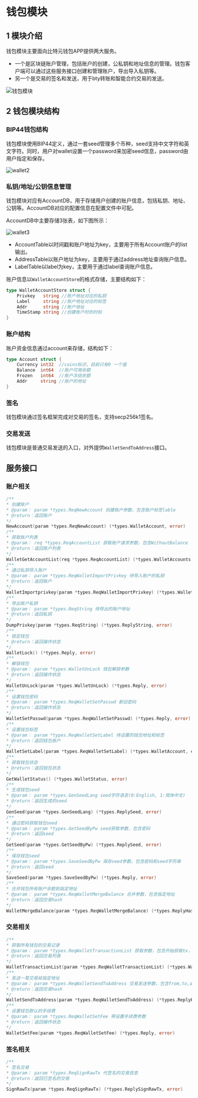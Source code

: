 # 钱包模块


## 1 模块介绍
钱包模块主要面向比特元钱包APP提供两大服务。

- 一个是区块链账户管理，包括账户的创建，公私钥和地址信息的管理。钱包客户端可以通过这些服务接口创建和管理账户，导出导入私钥等。
- 另一个是交易的签名和发送，用于bty转账和智能合约交易的发送。

![钱包模块](https://public.33.cn/web/storage/upload/20181114/79425db083b9e5240944408e896d5ed7.png)

## 2 钱包模块结构

### BIP44钱包结构 
钱包模块使用BIP44定义，通过一套seed管理多个币种，seed支持中文字符和英文字符。同时，用户对wallet设置一个password来加密seed信息，password由用户指定和保存。

![wallet2](https://public.33.cn/web/storage/upload/20181112/811613f85039c688862f160f4efb3f40.png "wallet2")

### 私钥/地址/公钥信息管理
钱包模块对应有AccountDB，用于存储用户创建的账户信息，包括私钥、地址、公钥等。AccountDB对应的配置信息在配置文件中可配。

AccountDB中主要存储3张表，如下图所示：

![wallet3](https://public.33.cn/web/storage/upload/20181112/21091cb09ca180aae9b7c860361a7b2a.png "wallet3")

- AccountTable以时间戳和账户地址为key，主要用于所有Account账户的list输出。
- AddressTable以账户地址为key，主要用于通过address地址查询账户信息。
- LabelTable以label为key，主要用于通过label查询账户信息。


账户信息以`WalletAccountStore`的格式存储，主要结构如下：
```go
type WalletAccountStore struct {
	Privkey   string //账户地址对应的私钥
	Label     string //账户地址对应的标签
	Addr      string //账户地址
	TimeStamp string //创建账户时的时标
}
```
### 账户结构
账户资金信息通过account来存储，结构如下：
```go
type Account struct {
    Currency int32  //coins标识，目前只有0 一个值
	Balance  int64  //账户可用余额
	Frozen   int64  //账户冻结余额
	Addr     string //账户的地址
}
```
### 签名
钱包模块通过签名框架完成对交易的签名，支持secp256k1签名。

### 交易发送
钱包模块是普通交易发送的入口，对外提供`WalletSendToAddress`接口。

## 服务接口
### 账户相关
```go
/**
* 创建账户
* @param： param *types.ReqNewAccount 创建账户参数，包含账户标签lable
* @return：返回账户
*/
NewAccount(param *types.ReqNewAccount) (*types.WalletAccount, error)
/**
* 获取账户列表
* @param： req *types.ReqAccountList 获取账户请求参数，包含WithoutBalance
* @return：返回账户列表
*/
WalletGetAccountList(req *types.ReqAccountList) (*types.WalletAccounts, error)
/**
* 通过私钥导入账户
* @param： param *types.ReqWalletImportPrivkey 待导入账户的私钥
* @return：返回账户
*/
WalletImportprivkey(param *types.ReqWalletImportPrivkey) (*types.WalletAccount, error)
/**
* 导出账户私钥
* @param： param *types.ReqString 待导出的账户地址
* @return：返回私钥
*/
DumpPrivkey(param *types.ReqString) (*types.ReplyString, error)
/**
* 锁定钱包
* @return：返回操作状态
*/
WalletLock() (*types.Reply, error)
/**
* 解锁钱包
* @param： param *types.WalletUnLock 钱包解锁参数
* @return：返回操作状态
*/
WalletUnLock(param *types.WalletUnLock) (*types.Reply, error)
/**
* 设置钱包密码
* @param： param *types.ReqWalletSetPasswd 新旧密码
* @return：返回操作状态
*/
WalletSetPasswd(param *types.ReqWalletSetPasswd) (*types.Reply, error)
/**
* 设置钱包标签
* @param： param *types.ReqWalletSetLabel 待设置的钱包地址和标签
* @return：返回钱包账户
*/
WalletSetLabel(param *types.ReqWalletSetLabel) (*types.WalletAccount, error)
/**
* 获取钱包状态
* @return：返回钱包状态
*/
GetWalletStatus() (*types.WalletStatus, error)
/**
* 生成钱包seed
* @param： param *types.GenSeedLang seed字符语言(0:English, 1:简体中文)
* @return：返回生成的seed
*/
GenSeed(param *types.GenSeedLang) (*types.ReplySeed, error)
/**
* 通过密码获取钱包seed
* @param： param *types.GetSeedByPw seed获取参数，包含密码
* @return：返回seed
*/
GetSeed(param *types.GetSeedByPw) (*types.ReplySeed, error)
/**
* 保存钱包seed
* @param： param *types.SaveSeedByPw 保存seed参数，包含密码和seed字符串
* @return：返回seed
*/
SaveSeed(param *types.SaveSeedByPw) (*types.Reply, error)
/**
* 合并钱包所有账户余额到指定地址
* @param： param *types.ReqWalletMergeBalance 合并参数，包含指定地址
* @return：返回交易hash
*/
WalletMergeBalance(param *types.ReqWalletMergeBalance) (*types.ReplyHashes, error)
```
### 交易相关
```go
/**
* 获取所有钱包的交易记录
* @param： param *types.ReqWalletTransactionList 获取参数，包含开始获取tx，获取数量及顺序
* @return：返回交易列表
*/
WalletTransactionList(param *types.ReqWalletTransactionList) (*types.WalletTxDetails, error)
/**
* 发送一笔交易给指定地址
* @param： param *types.ReqWalletSendToAddress 交易发送参数，包含from,to,amount等交易信息
* @return：返回交易hash
*/
WalletSendToAddress(param *types.ReqWalletSendToAddress) (*types.ReplyHash, error)
/**
* 设置钱包默认的手续费
* @param： param *types.ReqWalletSetFee 带设置手续费参数
* @return：返回操作状态
*/
WalletSetFee(param *types.ReqWalletSetFee) (*types.Reply, error)
```

### 签名相关
```go
/**
* 签名交易
* @param： param *types.ReqSignRawTx 代签名的交易信息
* @return：返回已签名的交易
*/
SignRawTx(param *types.ReqSignRawTx) (*types.ReplySignRawTx, error)
```